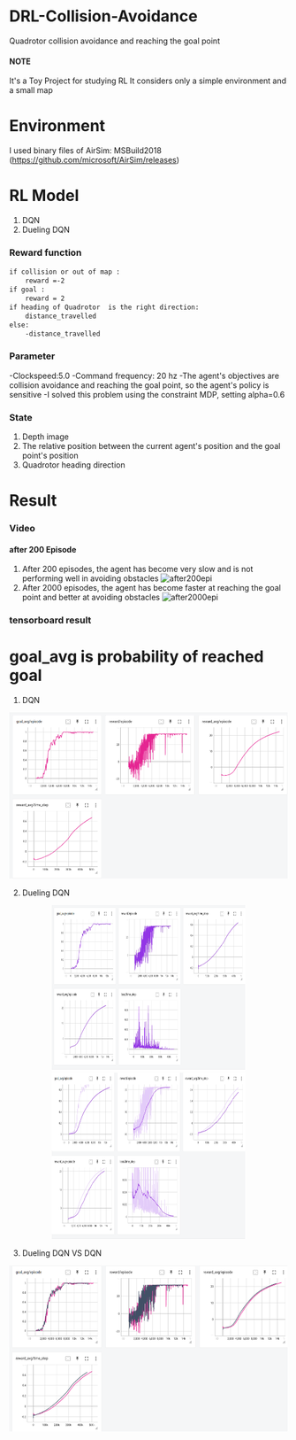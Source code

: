 # DRL-Collision-Avoidance
Quadrotor collision avoidance and reaching the goal point

#### NOTE
It's a Toy Project for studying RL
It considers only a simple environment and a small map

# Environment 
I used binary files of AirSim: MSBuild2018
(https://github.com/microsoft/AirSim/releases)


# RL Model
1. DQN
2. Dueling DQN

### Reward function 
    if collision or out of map :
        reward =-2
    if goal :
        reward = 2
    if heading of Quadrotor  is the right direction:
        distance_travelled
    else:
        -distance_travelled    
### Parameter

-Clockspeed:5.0
-Command frequency: 20 hz
-The agent's objectives are collision avoidance and reaching the goal point, so the agent's policy is sensitive
-I solved this problem using the constraint MDP, setting alpha=0.6

### State

1. Depth image
2. The relative position between the current agent's position and the goal point's position
3. Quadrotor heading direction

# Result 

### Video
#### after 200 Episode
1. After 200 episodes, the agent has become very slow and is not performing well in avoiding obstacles
![after200epi](demo_after200epi.gif)
2. After 2000 episodes, the agent has become faster at reaching the goal point and better at avoiding obstacles
![after2000epi](demo_after2000episode.gif)

### tensorboard result
# goal_avg is probability of reached goal
1. DQN
<p align="center">
    <img src="/tensorboard_log/DQN.png" width="700" height="300">
   
</p>

2. Dueling DQN

<p align="center">
    <img src="/tensorboard_log/Dueling_DQN_result.png" width="350" height="300">
    <img src="/tensorboard_log/Dueling_DQN_result_smooth.png" width="350" height="300">
</p>

3. Dueling DQN VS DQN
<p align="center">
    <img src="/tensorboard_log/Dueling_DQNvsDQN-1.png" width="700" height="300">
   
</p>

